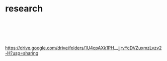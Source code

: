 # research
<br>
<br>
<br>
<br>

https://drive.google.com/drive/folders/1U4cpAXk1PH__jjrvYcDVZuxmzLvzv2-H?usp=sharing
